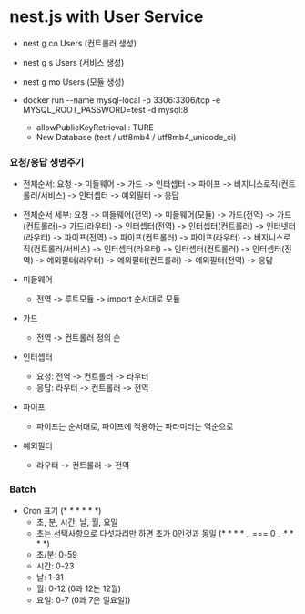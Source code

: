 # nest.js with User Service

- nest g co Users (컨트롤러 생성)
- nest g s Users (서비스 생성)
- nest g mo Users (모듈 생성)

- docker run --name mysql-local -p 3306:3306/tcp -e MYSQL_ROOT_PASSWORD=test -d mysql:8
  - allowPublicKeyRetrieval : TURE
  - New Database (test / utf8mb4 / utf8mb4_unicode_ci)

### 요청/응답 생명주기

- 전체순서: 요청 -> 미들웨어 -> 가드 -> 인터셉터 -> 파이프 -> 비지니스로직(컨트롤러/서비스) -> 인터셉터 -> 예외필터 -> 응답
- 전체순서 세부: 요청 -> 미들웨어(전역) -> 미들웨어(모듈) -> 가드(전역) -> 가드(컨트롤러)-> 가드(라우터) -> 인터셉터(전역) -> 인터셉터(컨트롤러) -> 인터넷터(라우터) -> 파이프(전역) -> 파이프(컨트롤러) -> 파이프(라우터) -> 비지니스로직(컨트롤러/서비스) -> 인터셉터(라우터) -> 인터셉터(컨트롤러) -> 인터셉터(전역) -> 예외필터(라우터) -> 예외필터(컨트롤러) -> 예외필터(전역) -> 응답

- 미들웨어

  - 전역 -> 루트모듈 -> import 순서대로 모듈

- 가드

  - 전역 -> 컨트롤러 정의 순

- 인터셉터

  - 요청: 전역 -> 컨트롤러 -> 라우터
  - 응답: 라우터 -> 컨트롤러 -> 전역

- 파이프

  - 파이프는 순서대로, 파이프에 적용하는 파라미터는 역순으로

- 예외필터
  - 라우터 -> 컨트롤러 -> 전역

### Batch

- Cron 표기 (\* \* \* \* \* \*)
  - 초, 분, 시간, 날, 월, 요일
  - 초는 선택사항으로 다섯자리만 하면 초가 0인것과 동일 (\* \* \* \* _ === 0 _ \* \* \* \*)
  - 초/분: 0-59
  - 시간: 0-23
  - 날: 1-31
  - 월: 0-12 (0과 12는 12월)
  - 요일: 0-7 (0과 7은 일요일))
